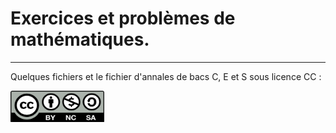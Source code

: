 # Exercices et problèmes de mathématiques.
-----------------

Quelques fichiers et le fichier d'annales de bacs C, E et S sous licence CC :

<img src="images.png" width= 150px height=50px/>

